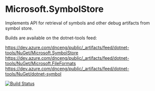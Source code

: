 # Microsoft.SymbolStore

Implements API for retrieval of symbols and other debug artifacts from symbol store.

Builds are available on the dotnet-tools feed:

https://dev.azure.com/dnceng/public/_artifacts/feed/dotnet-tools/NuGet/Microsoft.SymbolStore
https://dev.azure.com/dnceng/public/_artifacts/feed/dotnet-tools/NuGet/Microsoft.FileFormats
https://dev.azure.com/dnceng/public/_artifacts/feed/dotnet-tools/NuGet/dotnet-symbol

[//]: # (Begin current test results)

[![Build Status](https://dnceng.visualstudio.com/public/_apis/build/status/dotnet/symstore/symstore-public-ci?branchName=main)](https://dnceng.visualstudio.com/public/_build/latest?definitionId=587&branchName=main)

[//]: # (End current test results)

